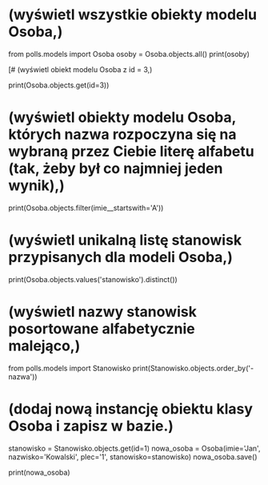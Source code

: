 # (wyświetl wszystkie obiekty modelu Osoba,)

from polls.models import Osoba
osoby = Osoba.objects.all()
print(osoby)

[# (wyświetl obiekt modelu Osoba z id = 3,)

print(Osoba.objects.get(id=3))

# (wyświetl obiekty modelu Osoba, których nazwa rozpoczyna się na wybraną przez Ciebie literę alfabetu &#40;tak, żeby był co najmniej jeden wynik&#41;,)

print(Osoba.objects.filter(imie__startswith='A'))

# (wyświetl unikalną listę stanowisk przypisanych dla modeli Osoba,)

print(Osoba.objects.values('stanowisko').distinct())

# (wyświetl nazwy stanowisk posortowane alfabetycznie malejąco,)

from polls.models import Stanowisko
print(Stanowisko.objects.order_by('-nazwa'))

# (dodaj nową instancję obiektu klasy Osoba i zapisz w bazie.)

stanowisko = Stanowisko.objects.get(id=1)
nowa_osoba = Osoba(imie='Jan', nazwisko='Kowalski', plec='1', stanowisko=stanowisko)
nowa_osoba.save()

print(nowa_osoba)